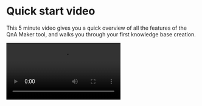 <!-- 
NavPath: QnA Maker
LinkLabel: Quickstart
Url: QnAMaker/documentation/quickstart
Weight: 86 
-->

# Quick start video #
This 5 minute video gives you a quick overview of all the features of the QnA Maker tool, and walks you through your first knowledge base creation.

<video controls="controls">
	<source src="https://knowledgebasestore.blob.core.windows.net/documentation/QnAMaker.mp4" type="video/mp4">
</video>
